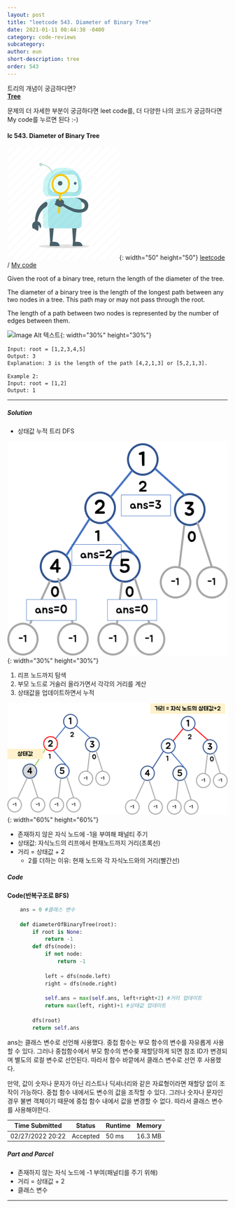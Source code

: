 ```yaml
---
layout: post
title: "leetcode 543. Diameter of Binary Tree"
date: 2021-01-11 08:44:38 -0400
category: code-reviews
subcategory: 
author: eun
short-description: tree
order: 543
---
```


트리의 개념이 궁금하다면?      
<a href="/data-structure/tree">**Tree**</a>


문제의 더 자세한 부분이 궁금하다면 leet code를, 더 다양한 나의 코드가 궁금하다면 My code를 누르면 된다 :-)


#### lc 543. Diameter of Binary Tree
![Image Alt 텍스트](/assets/link.png){: width="50" height="50"} <a href="https://leetcode.com/problems/diameter-of-binary-tree/">leetcode</a>  /  <a href="https://github.com/JJungEEun/CodingTest/blob/main/interviews/chap14_%ED%8A%B8%EB%A6%AC/chap14_43_%EC%9D%B4%EC%A7%84%20%ED%8A%B8%EB%A6%AC%EC%9D%98%20%EC%A7%81%EA%B2%BD.ipynb">  My code</a>

Given the root of a binary tree, return the length of the diameter of the tree.

The diameter of a binary tree is the length of the longest path between any two nodes in a tree. This path may or may not pass through the root.

The length of a path between two nodes is represented by the number of edges between them.

![Image Alt 텍스트](https://assets.leetcode.com/uploads/2021/03/06/diamtree.jpg){: width="30%" height="30%"}     

``` 
Input: root = [1,2,3,4,5]
Output: 3
Explanation: 3 is the length of the path [4,2,1,3] or [5,2,1,3].
```
```
Example 2: 
Input: root = [1,2]
Output: 1
```

---
##### Solution
- 상태값 누적 트리 DFS

![Image Alt 텍스트](/assets/images/lc543_1.png){: width="30%" height="30%"}  
1. 리프 노드까지 탐색
2. 부모 노드로 거술러 올라가면서 각각의 거리를 계산
3. 상태값을 업데이트하면서 누적

![Image Alt 텍스트](/assets/images/lc543_2.png){: width="60%" height="60%"}  

- 존재하지 않은 자식 노드에 -1을 부여해 패널티 주기
- 상태값: 자식노드의 리프에서 현재노드까지 거리(초록선)
- 거리 = 상태값 + 2
    + 2를 더하는 이유: 현재 노드와 각 자식노드와의 거리(빨간선)

##### Code
**Code(반복구조로 BFS)**
```python
    ans = 0 #클래스 변수

    def diameterOfBinaryTree(root):
        if root is None:
            return -1
        def dfs(node):
            if not node:
                return -1
            
            left = dfs(node.left)
            right = dfs(node.right)
            
            self.ans = max(self.ans, left+right+2) #거리 업데이트
            return max(left, right)+1 #상태값 업데이트
        
        dfs(root)
        return self.ans
```

ans는 클래스 변수로 선언해 사용했다. 중첩 함수는 부모 함수의 변수를 자유롭게 사용할 수 있다. 그러나 중첩함수에서 부모 함수의 변수릊 재할당하게 되면 참조 ID가 변경되며 별도의 로컬 변수로 선언된다. 따라서 함수 바깥에서 클래스 변수로 선언 후 사용했다. 

만약, 값이 숫자나 문자가 아닌 리스트나 딕셔너리와 같은 자료형이라면 재할당 없이 조작이 가능하다. 중첩 함수 내에서도 변수의 값을 조작할 수 있다. 그러나 숫자나 문자인 경우 불변 객체이기 때문에 중첩 함수 내에서 값을 변경할 수 없다. 따라서 클래스 변수를 사용해야한다.

Time Submitted | Status | Runtime | Memory
---|---|---|---|
02/27/2022 20:22|Accepted|50 ms|16.3 MB

##### Part and Parcel
- 존재하지 않는 자식 노드에 -1 부여(패널티를 주기 위해)
- 거리 = 상태값 + 2
- 클래스 변수

---